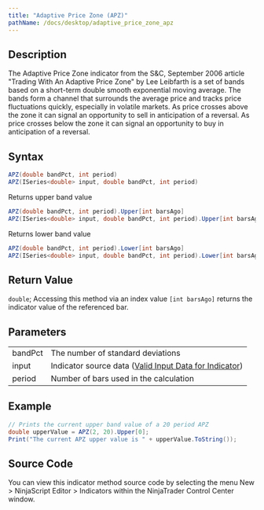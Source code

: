 ```yaml
---
title: "Adaptive Price Zone (APZ)"
pathName: /docs/desktop/adaptive_price_zone_apz
---
```


## Description

The Adaptive Price Zone indicator from the S&C, September 2006 article "Trading With An Adaptive Price Zone" by Lee Leibfarth is a set of bands based on a short-term double smooth exponential moving average. The bands form a channel that surrounds the average price and tracks price fluctuations quickly, especially in volatile markets. As price crosses above the zone it can signal an opportunity to sell in anticipation of a reversal. As price crosses below the zone it can signal an opportunity to buy in anticipation of a reversal.

## Syntax

```csharp
APZ(double bandPct, int period)  
APZ(ISeries<double> input, double bandPct, int period)  
```

Returns upper band value

```csharp
APZ(double bandPct, int period).Upper[int barsAgo]  
APZ(ISeries<double> input, double bandPct, int period).Upper[int barsAgo]  
```

Returns lower band value

```csharp
APZ(double bandPct, int period).Lower[int barsAgo]  
APZ(ISeries<double> input, double bandPct, int period).Lower[int barsAgo]  
```

## Return Value

`double`; Accessing this method via an index value `[int barsAgo]` returns the indicator value of the referenced bar.

## Parameters

|  |  |
| --- | --- |
| bandPct | The number of standard deviations |
| input | Indicator source data ([Valid Input Data for Indicator](/docs/desktop/valid_input_data_for_indicator)) |
| period | Number of bars used in the calculation |

## Example

```csharp
// Prints the current upper band value of a 20 period APZ
double upperValue = APZ(2, 20).Upper[0];
Print("The current APZ upper value is " + upperValue.ToString());
```

## Source Code

You can view this indicator method source code by selecting the menu New > NinjaScript Editor > Indicators within the NinjaTrader Control Center window.
